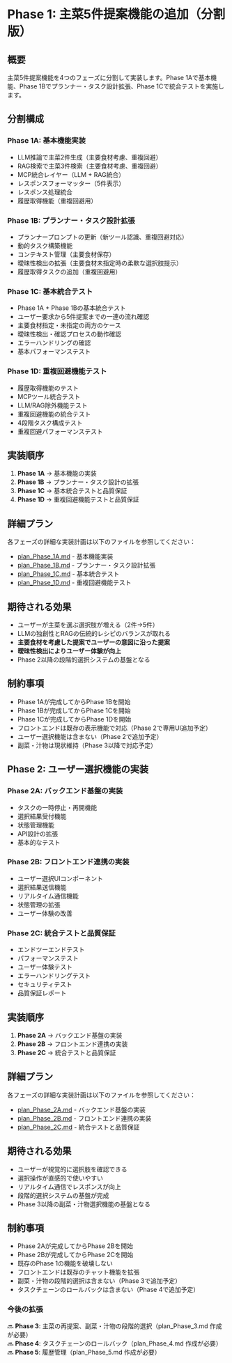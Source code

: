 # Phase 1: 主菜5件提案機能の追加（分割版）

## 概要

主菜5件提案機能を4つのフェーズに分割して実装します。Phase 1Aで基本機能、Phase 1Bでプランナー・タスク設計拡張、Phase 1Cで統合テストを実施します。

## 分割構成

### Phase 1A: 基本機能実装
- LLM推論で主菜2件生成（主要食材考慮、重複回避）
- RAG検索で主菜3件検索（主要食材考慮、重複回避）
- MCP統合レイヤー（LLM + RAG統合）
- レスポンスフォーマッター（5件表示）
- レスポンス処理統合
- 履歴取得機能（重複回避用）

### Phase 1B: プランナー・タスク設計拡張
- プランナープロンプトの更新（新ツール認識、重複回避対応）
- 動的タスク構築機能
- コンテキスト管理（主要食材保存）
- 曖昧性検出の拡張（主要食材未指定時の柔軟な選択肢提示）
- 履歴取得タスクの追加（重複回避用）

### Phase 1C: 基本統合テスト
- Phase 1A + Phase 1Bの基本統合テスト
- ユーザー要求から5件提案までの一連の流れ確認
- 主要食材指定・未指定の両方のケース
- 曖昧性検出・確認プロセスの動作確認
- エラーハンドリングの確認
- 基本パフォーマンステスト

### Phase 1D: 重複回避機能テスト
- 履歴取得機能のテスト
- MCPツール統合テスト
- LLM/RAG除外機能テスト
- 重複回避機能の統合テスト
- 4段階タスク構成テスト
- 重複回避パフォーマンステスト

## 実装順序

1. **Phase 1A** → 基本機能の実装
2. **Phase 1B** → プランナー・タスク設計の拡張
3. **Phase 1C** → 基本統合テストと品質保証
4. **Phase 1D** → 重複回避機能テストと品質保証

## 詳細プラン

各フェーズの詳細な実装計画は以下のファイルを参照してください：

- [plan_Phase_1A.md](./plan_Phase_1A.md) - 基本機能実装
- [plan_Phase_1B.md](./plan_Phase_1B.md) - プランナー・タスク設計拡張
- [plan_Phase_1C.md](./plan_Phase_1C.md) - 基本統合テスト
- [plan_Phase_1D.md](./plan_Phase_1D.md) - 重複回避機能テスト

## 期待される効果

- ユーザーが主菜を選ぶ選択肢が増える（2件→5件）
- LLMの独創性とRAGの伝統的レシピのバランスが取れる
- **主要食材を考慮した提案でユーザーの意図に沿った提案**
- **曖昧性検出によりユーザー体験が向上**
- Phase 2以降の段階的選択システムの基盤となる

## 制約事項

- Phase 1Aが完成してからPhase 1Bを開始
- Phase 1Bが完成してからPhase 1Cを開始
- Phase 1Cが完成してからPhase 1Dを開始
- フロントエンドは既存の表示機能で対応（Phase 2で専用UI追加予定）
- ユーザー選択機能は含まない（Phase 2で追加予定）
- 副菜・汁物は現状維持（Phase 3以降で対応予定）

## Phase 2: ユーザー選択機能の実装

### Phase 2A: バックエンド基盤の実装
- タスクの一時停止・再開機能
- 選択結果受付機能
- 状態管理機能
- API設計の拡張
- 基本的なテスト

### Phase 2B: フロントエンド連携の実装
- ユーザー選択UIコンポーネント
- 選択結果送信機能
- リアルタイム通信機能
- 状態管理の拡張
- ユーザー体験の改善

### Phase 2C: 統合テストと品質保証
- エンドツーエンドテスト
- パフォーマンステスト
- ユーザー体験テスト
- エラーハンドリングテスト
- セキュリティテスト
- 品質保証レポート

## 実装順序

1. **Phase 2A** → バックエンド基盤の実装
2. **Phase 2B** → フロントエンド連携の実装
3. **Phase 2C** → 統合テストと品質保証

## 詳細プラン

各フェーズの詳細な実装計画は以下のファイルを参照してください：

- [plan_Phase_2A.md](./plan_Phase_2A.md) - バックエンド基盤の実装
- [plan_Phase_2B.md](./plan_Phase_2B.md) - フロントエンド連携の実装
- [plan_Phase_2C.md](./plan_Phase_2C.md) - 統合テストと品質保証

## 期待される効果

- ユーザーが視覚的に選択肢を確認できる
- 選択操作が直感的で使いやすい
- リアルタイム通信でレスポンスが向上
- 段階的選択システムの基盤が完成
- Phase 3以降の副菜・汁物選択機能の基盤となる

## 制約事項

- Phase 2Aが完成してからPhase 2Bを開始
- Phase 2Bが完成してからPhase 2Cを開始
- 既存のPhase 1の機能を破壊しない
- フロントエンドは既存のチャット機能を拡張
- 副菜・汁物の段階的選択は含まない（Phase 3で追加予定）
- タスクチェーンのロールバックは含まない（Phase 4で追加予定）

### **今後の拡張**
🔜 **Phase 3**: 主菜の再提案、副菜・汁物の段階的選択（plan_Phase_3.md 作成が必要）  
🔜 **Phase 4**: タスクチェーンのロールバック（plan_Phase_4.md 作成が必要）  
🔜 **Phase 5**: 履歴管理（plan_Phase_5.md 作成が必要）
